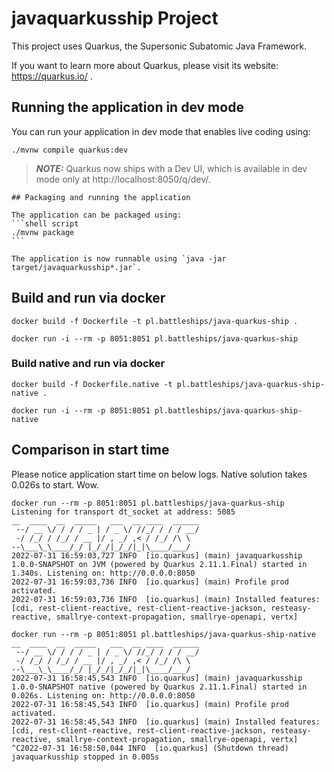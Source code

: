 # javaquarkusship Project

This project uses Quarkus, the Supersonic Subatomic Java Framework.

If you want to learn more about Quarkus, please visit its website: https://quarkus.io/ .

## Running the application in dev mode

You can run your application in dev mode that enables live coding using:
```shell script
./mvnw compile quarkus:dev
```

> **_NOTE:_**  Quarkus now ships with a Dev UI, which is available in dev mode only at http://localhost:8050/q/dev/.

    ## Packaging and running the application

    The application can be packaged using:
    ```shell script
    ./mvnw package
    ```

    The application is now runnable using `java -jar target/javaquarkusship*.jar`.


## Build and run via docker

`docker build -f Dockerfile -t pl.battleships/java-quarkus-ship .`

`docker run -i --rm -p 8051:8051 pl.battleships/java-quarkus-ship`

### Build native and run via docker

`docker build -f Dockerfile.native -t pl.battleships/java-quarkus-ship-native .`

`docker run -i --rm -p 8051:8051 pl.battleships/java-quarkus-ship-native`

## Comparison in start time

Please notice application start time on below logs. Native solution takes 0.026s to start. Wow.

```
docker run --rm -p 8051:8051 pl.battleships/java-quarkus-ship
Listening for transport dt_socket at address: 5085
__  ____  __  _____   ___  __ ____  ______ 
 --/ __ \/ / / / _ | / _ \/ //_/ / / / __/ 
 -/ /_/ / /_/ / __ |/ , _/ ,< / /_/ /\ \   
--\___\_\____/_/ |_/_/|_/_/|_|\____/___/   
2022-07-31 16:59:03,727 INFO  [io.quarkus] (main) javaquarkusship 1.0.0-SNAPSHOT on JVM (powered by Quarkus 2.11.1.Final) started in 1.340s. Listening on: http://0.0.0.0:8050
2022-07-31 16:59:03,736 INFO  [io.quarkus] (main) Profile prod activated. 
2022-07-31 16:59:03,736 INFO  [io.quarkus] (main) Installed features: [cdi, rest-client-reactive, rest-client-reactive-jackson, resteasy-reactive, smallrye-context-propagation, smallrye-openapi, vertx]
```

```
docker run --rm -p 8051:8051 pl.battleships/java-quarkus-ship-native
__  ____  __  _____   ___  __ ____  ______ 
 --/ __ \/ / / / _ | / _ \/ //_/ / / / __/ 
 -/ /_/ / /_/ / __ |/ , _/ ,< / /_/ /\ \   
--\___\_\____/_/ |_/_/|_/_/|_|\____/___/   
2022-07-31 16:58:45,543 INFO  [io.quarkus] (main) javaquarkusship 1.0.0-SNAPSHOT native (powered by Quarkus 2.11.1.Final) started in 0.026s. Listening on: http://0.0.0.0:8050
2022-07-31 16:58:45,543 INFO  [io.quarkus] (main) Profile prod activated. 
2022-07-31 16:58:45,543 INFO  [io.quarkus] (main) Installed features: [cdi, rest-client-reactive, rest-client-reactive-jackson, resteasy-reactive, smallrye-context-propagation, smallrye-openapi, vertx]
^C2022-07-31 16:58:50,044 INFO  [io.quarkus] (Shutdown thread) javaquarkusship stopped in 0.005s
```
